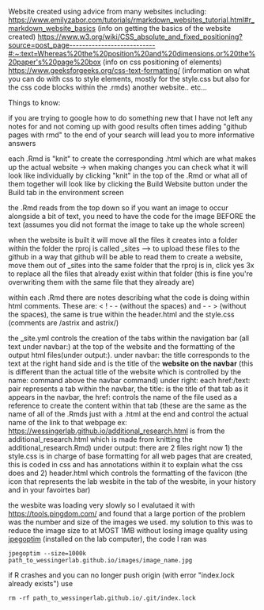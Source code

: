 Website created using advice from many websites including: 
https://www.emilyzabor.com/tutorials/rmarkdown_websites_tutorial.html#r_markdown_website_basics (info on getting the basics of the website created)
https://www.w3.org/wiki/CSS_absolute_and_fixed_positioning?source=post_page---------------------------#:~:text=Whereas%20the%20position%20and%20dimensions,or%20the%20paper's%20page%20box (info on css positioning of elements)
https://www.geeksforgeeks.org/css-text-formatting/ (information on what you can do with css to style elements, mostly for the style.css but also for the css code blocks within the .rmds)
another website.. etc...

Things to know: 

if you are trying to google how to do something new that I have not left any notes for and not coming up with good results often times adding "github pages with rmd" to the end of your search will lead you to more informative answers

each .Rmd is "knit" to create the corresponding .html which are what makes up the actual website -> when making changes you can check what it will look like individually by clicking "knit" in the top of the .Rmd or what all of them together will look like by clicking the Build Website button under the Build tab in the environment screen

the .Rmd reads from the top down so if you want an image to occur alongside a bit of text, you need to have the code for the image BEFORE the text (assumes you did not format the image to take up the whole screen)

when the website is built it will move all the files it creates into a folder within the folder the rproj is called _sites --> to upload these files to the github in a way that github will be able to read them to create a website, move them out of _sites into the same folder that the rproj is in, click yes 3x to replace all the files that already exist within that folder (this is fine you're overwriting them with the same file that they already are)

within each .Rmd there are notes describing what the code is doing within html comments. These are: < ! - - (without the spaces) and - - > (without the spaces), the same is true within the header.html and the style.css (comments are  /astrix and astrix/)


the _site.yml controls the creation of the tabs within the navigation bar (all text under navbar:) at the top of the website and the formatting of the output html files(under output:).
  under navbar: the title corresponds to the text at the right hand side and is the title of the **website on the navbar** (this is different than the actual title of the website which is controlled by the name: command above the navbar command)
    under right: each href:/text: pair represents a tab within the navbar, the title: is the title of that tab as it appears in the navbar, the href: controls the name of the file used as a reference to create the content within that tab (these are the same as the name of all of the .Rmds just with a .html at the end and control the actual name of the link to that webpage ex: https://wessingerlab.github.io/additional_research.html is from the additional_research.html which is made from knitting the additional_research.Rmd)
  under output: there are 2 files right now 1) the style.css is in charge of base formatting for all web pages that are created, this is coded in css and has annotations within it to explain what the css does and 2) header.html which controls the formatting of the favicon (the icon that represents the lab wesbite in the tab of the wesbite, in your history and in your favoirtes bar)

the wesbite was loading very slowly so I evalutaed it with https://tools.pingdom.com/ and found that a large portion of the problem was the number and size of the images we used. my solution to this was to reduce the image size to at MOST 1MB without losing image quality using [jpegoptim](https://www.omgubuntu.co.uk/2016/03/how-to-optimize-jpeg-command-line-linux) (installed on the lab computer), the code I ran was 

```{R, echo=TRUE}
jpegoptim --size=1000k path_to_wessingerlab.github.io/images/image_name.jpg
```
  
if R crashes and you can no longer push origin (with error "index.lock already exists") use

```{R, echo=TRUE}
rm -rf path_to_wessingerlab.github.io/.git/index.lock
```
  